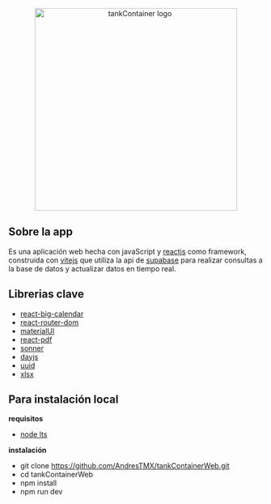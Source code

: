 <p align="center">
<a href="# target="_blank">
<img src="https://res.cloudinary.com/dwiyxwcxj/image/upload/v1703187424/resourcesWeb/TankContainer_xalsng.png" 
width="400" 
alt="tankContainer logo">
</a></p>

## Sobre la app

Es una aplicación web hecha con javaScript y [reactjs](https://react.dev/) como framework, construida con [vitejs](https://vitejs.dev/) que utiliza la api de [supabase](https://supabase.com/docs/reference/javascript/installing) para realizar consultas a la base de datos y actualizar datos en tiempo real.

## Librerias clave

- [react-big-calendar](https://www.npmjs.com/package/react-big-calendar)
- [react-router-dom](https://reactrouter.com/en/main)
- [materialUI](https://mui.com/material-ui/getting-started/)
- [react-pdf](https://react-pdf.org/)
- [sonner](https://sonner.emilkowal.ski/)
- [dayjs](https://www.npmjs.com/package/dayjs)
- [uuid](https://www.npmjs.com/package/uuid)
- [xlsx](https://www.npmjs.com/package/xlsx)

## Para instalación local

**requisitos**

- [node lts](https://nodejs.org/en)

**instalación**

- git clone https://github.com/AndresTMX/tankContainerWeb.git
- cd tankContainerWeb
- npm install
- npm run dev

